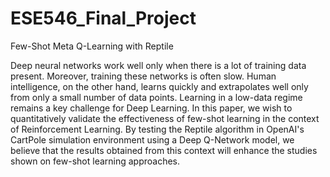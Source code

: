 # ESE546_Final_Project

Few-Shot Meta Q-Learning with Reptile

Deep neural networks work well only when there is a lot of training data present. Moreover, training these networks is often slow. Human intelligence, on the other hand, learns quickly and extrapolates well only from only a small number of data points. 
Learning in a low-data regime remains a key challenge for Deep Learning. In this paper, we wish to quantitatively validate the effectiveness of few-shot learning in the context of Reinforcement Learning. 
By testing the Reptile algorithm in OpenAI's CartPole simulation environment using a Deep Q-Network model, we believe that the results obtained from this context will enhance the studies shown on few-shot learning approaches.
